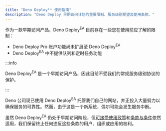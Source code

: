 ```yaml
---
title: "Deno Deployᴱᴬ 使用指南"
description: "Deno Deploy 早期访问计划的重要限制、服务级别期望及使用条款。"
---
```


作为一款早期访问产品，Deno Deploy<sup>EA</sup> 目前存在一些您在使用前应了解的限制：

- Deno Deploy Pro 账户功能尚未扩展至 Deno Deploy<sup>EA</sup>
- Deno Deploy<sup>EA</sup> 中不提供队列和定时任务功能

:::info

Deno Deploy<sup>EA</sup> 是一个早期访问产品，因此目前不受我们的常规服务级别协议的保护。

:::

Deno 公司现已使用 Deno Deploy<sup>EA</sup> 托管我们自己的网站，并正投入大量努力以确保服务的可靠性。然而，由于这是一个新系统，偶尔可能会发生服务中断。

虽然 Deno Deploy<sup>EA</sup> 仍处于早期访问阶段，但[可接受使用政策](/deploy/manual/acceptable-use-policy/)和[条款与条件](/deploy/manual/terms-and-conditions/)依然适用，我们保留终止任何违反这些条款的用户、组织或应用的权利。